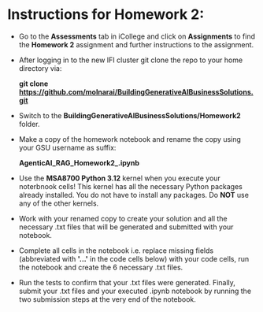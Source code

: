 # Instructions for Homework 2:

- Go to the **Assessments** tab in iCollege and click on **Assignments** to find the **Homework 2** assignment and further instructions to the assignment.

- After logging in to the new IFI cluster git clone the repo to your home directory via:

  **git clone https://github.com/molnarai/BuildingGenerativeAIBusinessSolutions.git**

- Switch to the **BuildingGenerativeAIBusinessSolutions/Homework2** folder.

- Make a copy of the homework notebook and rename the copy using your GSU username as suffix:

    **AgenticAI_RAG_Homework2_<YOUR GSU USERNAME>.ipynb**

- Use the **MSA8700 Python 3.12** kernel when you execute your noterbnook cells! This kernel has all the necessary Python packages already installed. You do not have to install any packages. Do **NOT** use any of the other kernels. 

- Work with your renamed copy to create your solution and all the necessary .txt files that will be generated and submitted with your notebook. 

- Complete all cells in the notebook i.e. replace missing fields (abbreviated with **'...'** in the code cells below) with your code cells, run the notebook and create the 6 necessary .txt files. 

- Run the tests to confirm that your .txt files were generated. Finally, submit your .txt files and your executed .ipynb notebook by running the two submission steps at the very end of the notebook.

